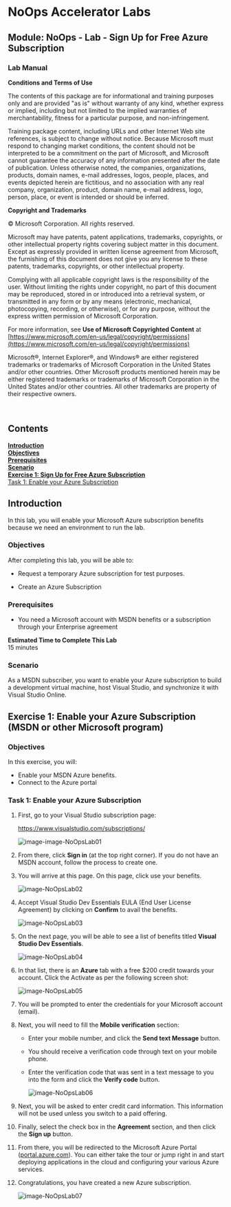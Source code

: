 # NoOps Accelerator Labs
## Module: NoOps - Lab - Sign Up for Free Azure Subscription
### Lab Manual
**Conditions and Terms of Use**  

The contents of this package are for informational and training purposes only and are provided "as is" without warranty of any kind, whether express or implied, including but not limited to the implied warranties of merchantability, fitness for a particular purpose, and non-infringement.

Training package content, including URLs and other Internet Web site references, is subject to change without notice. Because Microsoft must respond to changing market conditions, the content should not be interpreted to be a commitment on the part of Microsoft, and Microsoft cannot guarantee the accuracy of any information presented after the date of publication. Unless otherwise noted, the companies, organizations, products, domain names, e-mail addresses, logos, people, places, and events depicted herein are fictitious, and no association with any real company, organization, product, domain name, e-mail address, logo, person, place, or event is intended or should be inferred.

**Copyright and Trademarks**

© Microsoft Corporation. All rights reserved.

Microsoft may have patents, patent applications, trademarks, copyrights, or other intellectual property rights covering subject matter in this document. Except as expressly provided in written license agreement from Microsoft, the furnishing of this document does not give you any license to these patents, trademarks, copyrights, or other intellectual property.

Complying with all applicable copyright laws is the responsibility of the user. Without limiting the rights under copyright, no part of this document may be reproduced, stored in or introduced into a retrieval system, or transmitted in any form or by any means (electronic, mechanical, photocopying, recording, or otherwise), or for any purpose, without the express written permission of Microsoft Corporation.

For more information, see **Use of Microsoft Copyrighted Content** at [https://www.microsoft.com/en-us/legal/copyright/permissions](https://www.microsoft.com/en-us/legal/copyright/permissions)

Microsoft®, Internet Explorer®, and Windows® are either registered trademarks or trademarks of Microsoft Corporation in the United States and/or other countries. Other Microsoft products mentioned herein may be either registered trademarks or trademarks of Microsoft Corporation in the United States and/or other countries. All other trademarks are property of their respective owners.

</br>

## Contents
[**Introduction**](#introduction)  
[**Objectives**](#objectives)  
[**Prerequisites**](#prerequisites)  
[**Scenario**](#scenario)  
[**Exercise 1: Sign Up for Free Azure Subscription**](#exercise-1-enable-your-azure-subscription-msdn-or-other-microsoft-program)  
[Task 1: Enable your Azure Subscription](#task-1-enable-your-azure-subscription)  


<div style="page-break-after: always;"></div>

<a name="Introduction"></a>

## Introduction ##

In this lab, you will enable your Microsoft Azure subscription benefits because we need an environment to run the lab. 

<a name="Objectives"></a>
### Objectives ###

After completing this lab, you will be able to:

- Request a temporary Azure subscription for test purposes.  

- Create an Azure Subscription

<a name="Prerequisites"></a>
### Prerequisites ###

- You need a Microsoft account with MSDN benefits or a subscription through your Enterprise agreement  

**Estimated Time to Complete This Lab**  
15 minutes

<a name="Scenario"></a>
### Scenario ###

As a MSDN subscriber, you want to enable your Azure subscription to build a development virtual machine, host Visual Studio, and synchronize it with Visual Studio Online.  


<div style="page-break-after: always;"></div>

<a name="Exercise1"></a>
## Exercise 1: Enable your Azure Subscription (MSDN or other Microsoft program) ##

### Objectives ###

In this exercise, you will:

- Enable your MSDN Azure benefits.
- Connect to the Azure portal

<a name="Ex1Task1"></a>
### Task 1: Enable your Azure Subscription ###

1. First, go to your Visual Studio subscription page: 

   https://www.visualstudio.com/subscriptions/ 

   ![image-image-NoOpsLab01](../../media/image-NoOpsLab01.png)

2. From there, click **Sign in** (at the top right corner). If you do not have an MSDN account, follow the process to create one.

3. You will arrive at this page. On this page, click use your benefits.

   ![image-NoOpsLab02](../../media/image-NoOpsLab02.png)

4. Accept Visual Studio Dev Essentials EULA (End User License Agreement) by clicking on **Confirm** to avail the benefits.

   ![image-NoOpsLab03](../../media/image-NoOpsLab03.png)

5. On the next page, you will be able to see a list of benefits titled **Visual Studio Dev Essentials**.  

   ![image-NoOpsLab04](../../media/image-NoOpsLab04.png)

6. In that list, there is an **Azure** tab with a free $200 credit towards your account. Click the Activate as per the following screen shot:  

   ![image-NoOpsLab05](../../media/image-NoOpsLab05.png)

7. You will be prompted to enter the credentials for your Microsoft account (email).

8. Next, you will need to fill the **Mobile verification** section:

   * Enter your mobile number, and click the **Send text Message** button.

   * You should receive a verification code through text on your mobile phone.

   * Enter the verification code that was sent in a text message to you into the form and click the **Verify code** button.

     ![image-NoOpsLab06](../../media/image-NoOpsLab06.png)

   

9. Next, you will be asked to enter credit card information. This information will not be used unless you switch to a paid offering.

   

10. Finally, select the check box in the **Agreement** section, and then click the **Sign up** button.

    

11. From there, you will be redirected to the Microsoft Azure Portal ([portal.azure.com](https://manage.windowsazure.com/)). You can either take the tour or jump right in and start deploying applications in the cloud and configuring your various Azure services.

    

12. Congratulations, you have created a new Azure subscription.

    ![image-NoOpsLab07](../../media/image-NoOpsLab07.png)